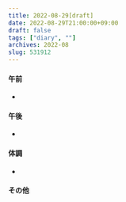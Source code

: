 ```yaml
---
title: 2022-08-29[draft]
date: 2022-08-29T21:00:00+09:00
draft: false
tags: ["diary", ""]
archives: 2022-08
slug: 531912
---
```

#### 午前
- 
#### 午後
- 
#### 体調
- 
#### その他